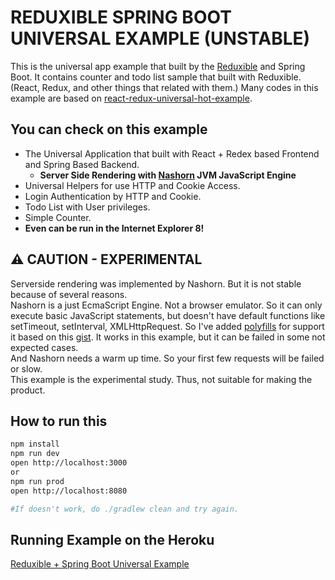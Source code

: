# REDUXIBLE SPRING BOOT UNIVERSAL EXAMPLE (UNSTABLE)

This is the universal app example that built by the [Reduxible](https://github.com/Pitzcarraldo/reduxible) and Spring Boot. It contains counter and todo list sample that built with Reduxible. (React, Redux, and other things that related with them.) Many codes in this example are based on [react-redux-universal-hot-example](https://github.com/erikras/react-redux-universal-hot-example).

## You can check on this example

* The Universal Application that built with React + Redex based Frontend and Spring Based Backend.
    * **Server Side Rendering with [Nashorn](http://www.oracle.com/technetwork/articles/java/jf14-nashorn-2126515.html) JVM JavaScript Engine**
* Universal Helpers for use HTTP and Cookie Access.
* Login Authentication by HTTP and Cookie.
* Todo List with User privileges.
* Simple Counter.
* **Even can be run in the Internet Explorer 8!**

## :warning: CAUTION - EXPERIMENTAL

Serverside rendering was implemented by Nashorn. But it is not stable because of several reasons.  
Nashorn is a just EcmaScript Engine. Not a browser emulator. So it can only execute basic JavaScript statements, but doesn't have default functions like setTimeout, setInterval, XMLHttpRequest. So I've added [polyfills](src/main/resources/js/nashorn.polyfill.src.js) for support it based on this [gist](https://gist.github.com/bripkens/8597903). It works in this example, but it can be failed in some not expected cases.  
And Nashorn needs a warm up time. So your first few requests will be failed or slow.  
This example is the experimental study. Thus, not suitable for making the product.

## How to run this

```bash
npm install
npm run dev
open http://localhost:3000
or
npm run prod
open http://localhost:8080

#If doesn't work, do ./gradlew clean and try again.
```

## Running Example on the Heroku

[Reduxible + Spring Boot Universal Example](http://reduxible-spring-universal.herokuapp.com/)
